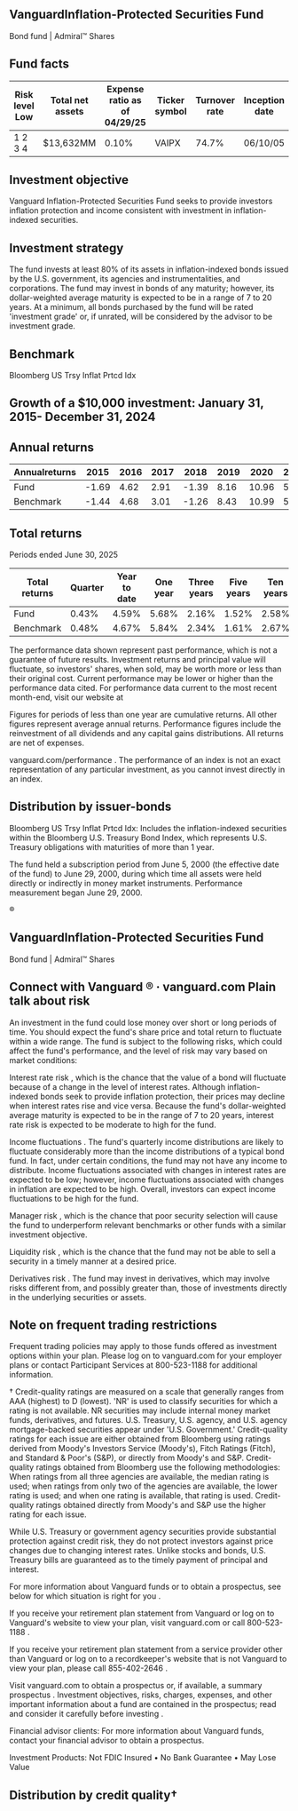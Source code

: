 ## VanguardInflation-Protected Securities Fund

Bond fund | Admiral™ Shares

## Fund facts

| Risk level Low   | Total net assets   | Expense ratio as of 04/29/25   | Ticker symbol   | Turnover rate   | Inception date   |   Fund number |
|------------------|--------------------|--------------------------------|-----------------|-----------------|------------------|---------------|
| 1 2 3 4          | $13,632MM          | 0.10%                          | VAIPX           | 74.7%           | 06/10/05         |          5119 |

## Investment objective

Vanguard Inflation-Protected Securities Fund seeks to provide investors inflation protection and income consistent with investment in inflation-indexed securities.

## Investment strategy

The fund invests at least 80% of its assets in inflation-indexed bonds issued by the U.S. government, its agencies and instrumentalities, and corporations. The fund may invest in bonds of any maturity; however, its dollar-weighted average maturity is expected to be in a range of 7 to 20 years. At a minimum, all bonds purchased by the fund will be rated 'investment grade' or, if unrated, will be considered by the advisor to be investment grade.

## Benchmark

Bloomberg US Trsy Inflat Prtcd Idx

## Growth of a $10,000 investment:  January 31, 2015-  December 31, 2024

<!-- image -->

## Annual returns

<!-- image -->

| Annualreturns   |   2015 |   2016 |   2017 |   2018 |   2019 |   2020 |   2021 |   2022 |   2023 |   2024 |
|-----------------|--------|--------|--------|--------|--------|--------|--------|--------|--------|--------|
| Fund            |  -1.69 |   4.62 |   2.91 |  -1.39 |   8.16 |  10.96 |   5.68 | -11.85 |   3.79 |   1.86 |
| Benchmark       |  -1.44 |   4.68 |   3.01 |  -1.26 |   8.43 |  10.99 |   5.96 | -11.85 |   3.9  |   1.84 |

## Total returns

Periods ended June 30, 2025

| Total returns   | Quarter   | Year to date   | One year   | Three years   | Five years   | Ten years   |
|-----------------|-----------|----------------|------------|---------------|--------------|-------------|
| Fund            | 0.43%     | 4.59%          | 5.68%      | 2.16%         | 1.52%        | 2.58%       |
| Benchmark       | 0.48%     | 4.67%          | 5.84%      | 2.34%         | 1.61%        | 2.67%       |

The performance data shown represent past performance, which is not a guarantee of future results. Investment returns and principal value will fluctuate, so investors' shares, when sold, may be worth more or less than their original cost. Current performance may be lower or higher than the performance data cited. For performance data current to the most recent month-end, visit our website at

Figures for periods of less than one year are cumulative returns. All other figures represent average annual returns. Performance figures include the reinvestment of all dividends and any capital gains distributions. All returns are net of expenses.

vanguard.com/performance  . The performance of an index is not an exact representation of any particular investment, as you cannot invest directly in an index.

## Distribution by issuer-bonds

<!-- image -->

<!-- image -->

<!-- image -->

Bloomberg US Trsy Inflat Prtcd Idx: Includes the inflation-indexed securities within the Bloomberg U.S. Treasury Bond Index, which represents U.S. Treasury obligations with maturities of more than 1 year.

The fund held a subscription period from June 5, 2000 (the effective date of the fund) to June 29, 2000, during which time all assets were held directly or indirectly in money market instruments. Performance measurement began June 29, 2000.

®

<!-- image -->

## VanguardInflation-Protected Securities Fund

Bond fund | Admiral™ Shares

## Connect with Vanguard   ® ·    vanguard.com Plain talk about risk

An investment in the fund could lose money over short or long periods of time. You should expect the fund's share price and total return to fluctuate within a wide range. The fund is subject to the following risks, which could affect the fund's performance, and the level of risk may vary based on market conditions:

Interest rate risk , which is the chance that the value of a bond will fluctuate because of a change in the level of interest rates. Although inflation-indexed bonds seek to provide inflation protection, their prices may decline when interest rates rise and vice versa. Because the fund's dollar-weighted average maturity is expected to be in the range of 7 to 20 years, interest rate risk is expected to be moderate to high for the fund.

Income fluctuations . The fund's quarterly income distributions are likely to fluctuate considerably more than the income distributions of a typical bond fund. In fact, under certain conditions, the fund may not have any income to distribute. Income fluctuations associated with changes in interest rates are expected to be low; however, income fluctuations associated with changes in inflation are expected to be high. Overall, investors can expect income fluctuations to be high for the fund.

Manager risk , which is the chance that poor security selection will cause the fund to underperform relevant benchmarks or other funds with a similar investment objective.

Liquidity risk , which is the chance that the fund may not be able to sell a security in a timely manner at a desired price.

Derivatives risk . The fund may invest in derivatives, which may involve risks different from, and possibly greater than, those of investments directly in the underlying securities or assets.

## Note on frequent trading restrictions

Frequent trading policies may apply to those funds offered as investment options within your plan. Please log on to   vanguard.com for your employer plans or contact Participant Services at 800-523-1188 for additional information.

† Credit-quality ratings are measured on a scale that generally ranges from AAA (highest) to D (lowest). 'NR' is used to classify securities for which a rating is not available. NR securities may include internal money market funds, derivatives, and futures. U.S. Treasury, U.S. agency, and U.S. agency mortgage-backed securities appear under 'U.S. Government.' Credit-quality ratings for each issue are either obtained from Bloomberg using ratings derived from Moody's Investors Service (Moody's), Fitch Ratings (Fitch), and Standard &amp; Poor's (S&amp;P), or directly from Moody's and S&amp;P. Credit-quality ratings obtained from Bloomberg use the following methodologies: When ratings from all three agencies are available, the median rating is used; when ratings from only two of the agencies are available, the lower rating is used; and when one rating is available, that rating is used. Credit-quality ratings obtained directly from Moody's and S&amp;P use the higher rating for each issue.

While U.S. Treasury or government agency securities provide substantial protection against credit risk, they do not protect investors against price changes due to changing interest rates. Unlike stocks and bonds, U.S. Treasury bills are guaranteed as to the timely payment of principal and interest.

For more information about Vanguard funds or to obtain a prospectus, see below for which situation is right for you .

If you receive your retirement plan statement from Vanguard or log on to Vanguard's website to view your plan, visit vanguard.com or call 800-523-1188 .

If you receive your retirement plan statement from a service provider other than Vanguard or log on to a recordkeeper's website that is not Vanguard to view your plan, please call 855-402-2646 .

Visit vanguard.com to obtain a prospectus or, if available, a summary prospectus . Investment objectives, risks, charges, expenses, and other important information about a fund are contained in the prospectus; read and consider it carefully before investing .

Financial advisor clients: For more information about Vanguard funds, contact your financial advisor to obtain a prospectus.

Investment Products: Not FDIC Insured • No Bank Guarantee • May Lose Value

## Distribution by credit quality†

<!-- image -->

<!-- image -->